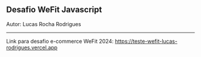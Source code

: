 ## Desafio WeFit Javascript
Autor: Lucas Rocha Rodrigues

-------
Link para desafio e-commerce WeFit 2024: 
https://teste-wefit-lucas-rodrigues.vercel.app
